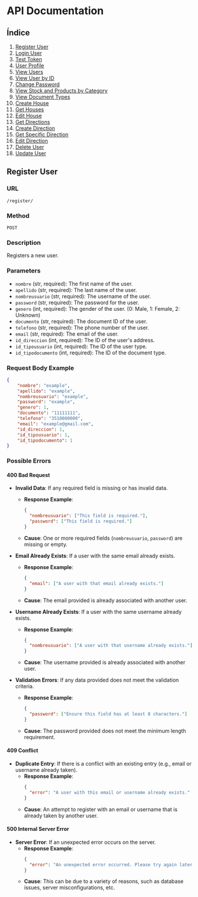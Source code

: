 # API Documentation

## Índice

1. [Register User](#register-user)
2. [Login User](#login-user)
3. [Test Token](#test-token)
4. [User Profile](#user-profile)
5. [View Users](#view-users)
6. [View User by ID](#view-user-by-id)
7. [Change Password](#change-password)
8. [View Stock and Products by Category](#view-stock-and-products-by-category)
9. [View Document Types](#view-document-types)
10. [Create House](#create-house)
11. [Get Houses](#get-houses)
12. [Edit House](#edit-house)
13. [Get Directions](#get-directions)
14. [Create Direction](#create-direction)
15. [Get Specific Direction](#get-specific-direction)
16. [Edit Direction](#edit-direction)
17. [Delete User](#delete-user)
18. [Update User](#update-user)

## Register User

### URL
`/register/`

### Method
`POST`

### Description
Registers a new user.

### Parameters 
- `nombre` (str, required): The first name of the user. 
- `apellido` (str, required): The last name of the user. 
- `nombreusuario` (str, required): The username of the user. 
- `password` (str, required): The password for the user. 
- `genero` (int, required): The gender of the user. (0: Male, 1: Female, 2: Unknown) 
- `documento` (str, required): The document ID of the user. 
- `telefono` (str, required): The phone number of the user. 
- `email` (str, required): The email of the user. 
- `id_direccion` (int, required): The ID of the user's address.
- `id_tipousuario` (int, required): The ID of the user type. 
- `id_tipodocumento` (int, required): The ID of the document type.
### Request Body Example
```json
{
	"nombre": "example", 
	"apellido": "example", 
	"nombreusuario": "example", 
	"password": "example", 
	"genero": 1, 
	"documento": "11111111", 
	"telefono": "3510000000", 
	"email": "example@gmail.com", 
	"id_direccion": 1, 
	"id_tipousuario": 1, 
	"id_tipodocumento": 1
}
```

### Possible Errors

#### 400 Bad Request
- **Invalid Data**: If any required field is missing or has invalid data.
  - **Response Example**:
    ```json
    {
      "nombreusuario": ["This field is required."],
      "password": ["This field is required."]
    }
    ```
  - **Cause**: One or more required fields (`nombreusuario`, `password`) are missing or empty.

- **Email Already Exists**: If a user with the same email already exists.
  - **Response Example**:
    ```json
    {
      "email": ["A user with that email already exists."]
    }
    ```
  - **Cause**: The email provided is already associated with another user.

- **Username Already Exists**: If a user with the same username already exists.
  - **Response Example**:
    ```json
    {
      "nombreusuario": ["A user with that username already exists."]
    }
    ```
  - **Cause**: The username provided is already associated with another user.

- **Validation Errors**: If any data provided does not meet the validation criteria.
  - **Response Example**:
    ```json
    {
      "password": ["Ensure this field has at least 8 characters."]
    }
    ```
  - **Cause**: The password provided does not meet the minimum length requirement.

#### 409 Conflict
- **Duplicate Entry**: If there is a conflict with an existing entry (e.g., email or username already taken).
  - **Response Example**:
    ```json
    {
      "error": "A user with this email or username already exists."
    }
    ```
  - **Cause**: An attempt to register with an email or username that is already taken by another user.

#### 500 Internal Server Error
- **Server Error**: If an unexpected error occurs on the server.
  - **Response Example**:
    ```json
    {
      "error": "An unexpected error occurred. Please try again later."
    }
    ```
  - **Cause**: This can be due to a variety of reasons, such as database issues, server misconfigurations, etc.

